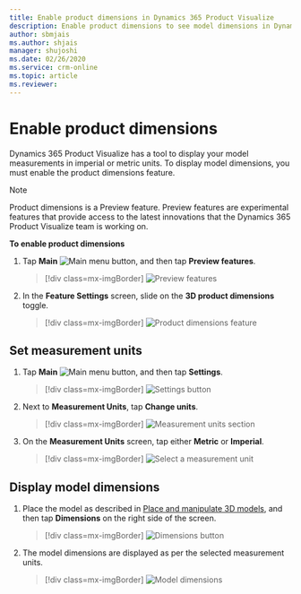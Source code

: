 ```yaml
---
title: Enable product dimensions in Dynamics 365 Product Visualize
description: Enable product dimensions to see model dimensions in Dynamics 365 Product Visualize.
author: sbmjais
ms.author: shjais
manager: shujoshi
ms.date: 02/26/2020
ms.service: crm-online
ms.topic: article
ms.reviewer:
---
```


# Enable product dimensions

Dynamics 365 Product Visualize has a tool to display your model measurements in imperial or metric units. To display model dimensions, you must enable the product dimensions feature. 

> [!NOTE]
> Product dimensions is a Preview feature. Preview features are experimental features that provide access to the latest innovations that the Dynamics 365 Product Visualize team is working on.

**To enable product dimensions**

1. Tap **Main** ![Main menu button](media/hamburger-icon.png "Main menu button"), and then tap **Preview features**.

    > [!div class=mx-imgBorder]
    > ![Preview features](media/preview-features.png "Preview features")

2. In the **Feature Settings** screen, slide on the **3D product dimensions** toggle.

    > [!div class=mx-imgBorder]
    > ![Product dimensions feature](media/product-dimensions-feature.png "Product dimensions feature")

## Set measurement units

1. Tap **Main** ![Main menu button](media/hamburger-icon.png "Main menu button"), and then tap **Settings**.

    > [!div class=mx-imgBorder]
    > ![Settings button](media/edit-account-settings.png "Settings button")

2. Next to **Measurement Units**, tap **Change units**.

     > [!div class=mx-imgBorder]
     > ![Measurement units section](media/measurement-units-section.png "Measurement units")

3. On the **Measurement Units** screen, tap either **Metric** or **Imperial**.

    > [!div class=mx-imgBorder]
    > ![Select a measurement unit](media/select-measurement-unit.png "Select a measurement unit")

## Display model dimensions

1. Place the model as described in [Place and manipulate 3D models](manipulate-models.md), and then tap **Dimensions** on the right side of the screen.

    > [!div class=mx-imgBorder]
    > ![Dimensions button](media/dimensions-button.png "Dimensions button")

2. The model dimensions are displayed as per the selected measurement units.

    > [!div class=mx-imgBorder]
    > ![Model dimensions](media/model-dimensions.png "Model dimensions")
